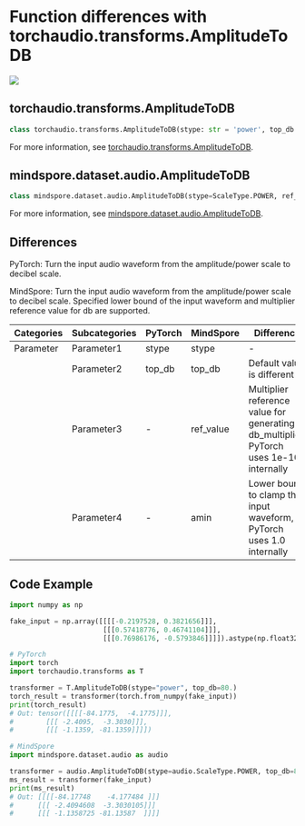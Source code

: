 # Function differences with torchaudio.transforms.AmplitudeToDB

<a href="https://gitee.com/mindspore/docs/blob/master/docs/mindspore/source_en/note/api_mapping/pytorch_diff/AmplitudeToDB.md" target="_blank"><img src="https://mindspore-website.obs.cn-north-4.myhuaweicloud.com/website-images/master/resource/_static/logo_source_en.png"></a>

## torchaudio.transforms.AmplitudeToDB

```python
class torchaudio.transforms.AmplitudeToDB(stype: str = 'power', top_db: Optional[float] = None)
```

For more information, see [torchaudio.transforms.AmplitudeToDB](https://pytorch.org/audio/0.8.0/transforms.html#torchaudio.transforms.AmplitudeToDB.html).

## mindspore.dataset.audio.AmplitudeToDB

```python
class mindspore.dataset.audio.AmplitudeToDB(stype=ScaleType.POWER, ref_value=1.0, amin=1e-10, top_db=80.0)
```

For more information, see [mindspore.dataset.audio.AmplitudeToDB](https://mindspore.cn/docs/en/master/api_python/dataset_audio/mindspore.dataset.audio.AmplitudeToDB.html#mindspore.dataset.audio.AmplitudeToDB).

## Differences

PyTorch: Turn the input audio waveform from the amplitude/power scale to decibel scale.

MindSpore: Turn the input audio waveform from the amplitude/power scale to decibel scale. Specified lower bound of the input waveform and multiplier reference value for db are supported.

| Categories | Subcategories |PyTorch | MindSpore | Difference |
| --- | ---   | ---   | ---        |---  |
|Parameter | Parameter1 | stype    | stype    | - |
|     | Parameter2 | top_db   | top_db   | Default value is different |
|     | Parameter3 | -   | ref_value   | Multiplier reference value for generating db_multiplier, PyTorch uses 1e-10 internally |
|     | Parameter4 | -   | amin   | Lower bound to clamp the input waveform, PyTorch uses 1.0 internally |

## Code Example

```python
import numpy as np

fake_input = np.array([[[[-0.2197528, 0.3821656]]],
                       [[[0.57418776, 0.46741104]]],
                       [[[0.76986176, -0.5793846]]]]).astype(np.float32)

# PyTorch
import torch
import torchaudio.transforms as T

transformer = T.AmplitudeToDB(stype="power", top_db=80.)
torch_result = transformer(torch.from_numpy(fake_input))
print(torch_result)
# Out: tensor([[[[-84.1775,  -4.1775]]],
#        [[[ -2.4095,  -3.3030]]],
#        [[[ -1.1359, -81.1359]]]])

# MindSpore
import mindspore.dataset.audio as audio

transformer = audio.AmplitudeToDB(stype=audio.ScaleType.POWER, top_db=80., ref_value=1.0, amin=1e-10)
ms_result = transformer(fake_input)
print(ms_result)
# Out: [[[[-84.17748    -4.177484 ]]]
#      [[[ -2.4094608  -3.3030105]]]
#      [[[ -1.1358725 -81.13587  ]]]]
```
